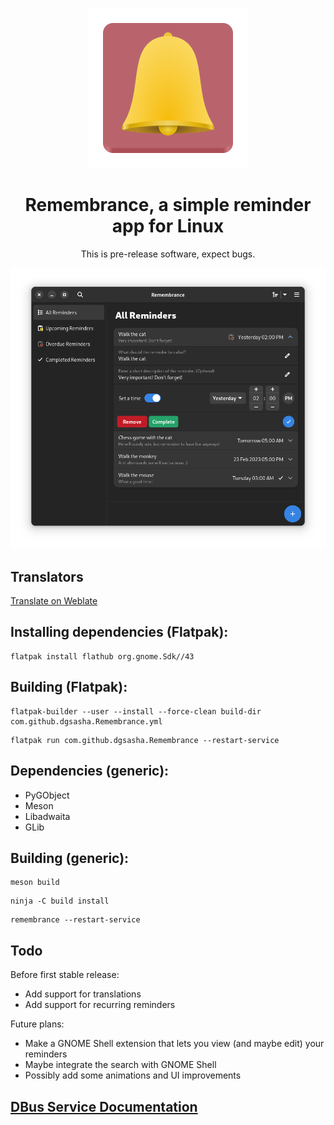 <div align="center">

![Remembrance](data/icons/com.github.dgsasha.Remembrance.svg)
# Remembrance, a simple reminder app for Linux

This is pre-release software, expect bugs.

![screenshot](screenshot.png)

</div>

## Translators

[Translate on Weblate](https://hosted.weblate.org/engage/remembrance)

## Installing dependencies (Flatpak):
```
flatpak install flathub org.gnome.Sdk//43
```

## Building (Flatpak):
```
flatpak-builder --user --install --force-clean build-dir com.github.dgsasha.Remembrance.yml
```
```
flatpak run com.github.dgsasha.Remembrance --restart-service
```

## Dependencies (generic):
- PyGObject
- Meson
- Libadwaita
- GLib

## Building (generic):
```
meson build
```
```
ninja -C build install
```
```
remembrance --restart-service
```

## Todo
Before first stable release:
- Add support for translations
- Add support for recurring reminders

Future plans:
- Make a GNOME Shell extension that lets you view (and maybe edit) your reminders
- Maybe integrate the search with GNOME Shell
- Possibly add some animations and UI improvements

## [DBus Service Documentation](REMEMBRANCE_SERVICE.md)
